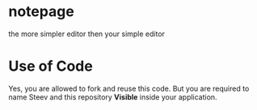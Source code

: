 # notepage
the more simpler editor then your simple editor

# Use of Code
Yes, you are allowed to fork and reuse this code. But you are required to name Steev and this repository **Visible** inside your application.
